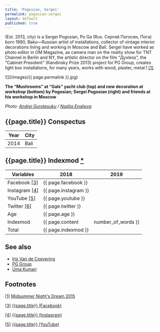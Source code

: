 ```yaml
---
title: 'Pogosian, Sergei'
permalink: pogosian-sergei
layout: default
published: true
---
```

(Est. 2013, city) is a Sergei Pogosian, Po Ga (Rus. Сергей Погосян, Пога) born 1980, Baku—Russian artist of installations, collector of vintage interior decorations living and working in Moscow and Bali. Sergei have worked as photo editor in OM Magazine, as camera man on the reality show for TNT Channel in Berlin and NY, the artistic director on the film “Духless”, the “Cabinet President” (Kandinsky Prize 2013) project for PG Group, creates light box installations, for many years, works with wood, plaster, metal.1 <span id="a1">[\[1\]](#f1)</span>.

![](/images/{{ page.permalink }}.jpg)

**The “Mushrooms” at “Gals” yacht club (top) and new decoration at workshop (bottom) by Pogosian; Sergei Pogosian (right) and friends at his workshop in Moscow**

*Photo: [Andrei Gurotesuku](index) / [Nadjia Enalieva](index)*

## {{page.title}} Conspectus

|Year|City|
|-|-|
|2014|Bali|

## {{page.title}} Indexmod [*](indexmod)

|Variables|2018|2019|
|-|-|-|
|Facebook <span id="a3">[\[3\]](#f3)</span>|{{ page.facebook }}||
|Instagram <span id="a4">[\[4\]](#f4)</span>|{{ page.instagram }}||
|YouTube <span id="a5">[\[5\]](#f5)</span>|{{ page.youtube }}||
|Twitter <span id="a6">[\[6\]](#f6)</span>|{{ page.twitter }}||
|Age|{{ page.age }}||
|Indexmod|{{ page.content | number_of_words }}||
|Total|{{ page.indexmod }}||


## See also

+ [Iris Van de Coevering](van-de-coevering-iris)
+ [PG Group](index)
+ [Uma Kumari](index)

## Footnotes

[[1]](#a1) <span id="f1"></span> [Midsummer Night's Dream 2015](index)

[[3]](#a3) <span id="f3"></span> [{{page.title}} (Facebook)](index)

[[4]](#a4) <span id="f4"></span> [{{page.title}} (Instagram)](index)

[[5]](#a5) <span id="f5"></span> [{{page.title}} (YouTube)](index)
